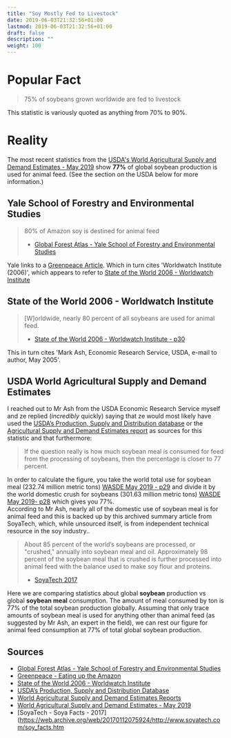 ```yaml
---
title: "Soy Mostly Fed to Livestock"
date: 2019-06-03T21:32:56+01:00
lastmod: 2019-06-03T21:32:56+01:00
draft: false
description: ""
weight: 100
---
```



# Popular Fact
> 75% of soybeans grown worldwide are fed to livestock

This statistic is variously quoted as anything from 70% to 90%.

# Reality

The most recent statistics from the [USDA's World Agricultural Supply and Demand Estimates - May 2019](https://www.usda.gov/oce/commodity/wasde/wasde0519.pdf) show **77%** of global soybean production is used for animal feed. (See the section on the USDA below for more information.)

## Yale School of Forestry and Environmental Studies

> 80% of Amazon soy is destined for animal feed
> - [Global Forest Atlas - Yale School of Forestry and Environmental Studies](https://globalforestatlas.yale.edu/amazon/land-use/soy)

Yale links to a [Greenpeace Article](http://www.greenpeace.org/usa/research/eating-up-the-amazon/).
Which in turn cites 'Worldwatch Institute (2006)', which appears to refer to [State of the World 2006 - Worldwatch Institute](https://archive.org/details/stateofworld200600nier)

## State of the World 2006 - Worldwatch Institute

> [W]orldwide, nearly 80 percent of all soybeans are used for animal feed.  
> - [State of the World 2006 - Worldwatch Institute - p30](https://archive.org/details/stateofworld200600nier)

This in turn cites 'Mark Ash, Economic Research Service, USDA, e-mail to author, May 2005'.  

## USDA World Agricultural Supply and Demand Estimates

I reached out to Mr Ash from the USDA Economic Research Service myself and ze replied (_incredibly_ quickly) saying that ze would most likely have used the [USDA’s Production, Supply and Distribution database](https://apps.fas.usda.gov/psdonline/app/index.html#/app/advQuery) or the [Agricultural Supply and Demand Estimates report](https://www.usda.gov/oce/commodity/wasde/index.htm) as sources for this statistic and that furthermore:  

>  If the question really is how much soybean meal is consumed for feed from the processing of soybeans, then the percentage is closer to 77 percent.

In order to calculate the figure, you take the world total use for soybean meal (232.74 million metric tons) [WASDE May 2019 - p29](https://www.usda.gov/oce/commodity/wasde/wasde0519.pdf) and divide it by the world domestic crush for soybeans (301.63 million metric tons) [WASDE May 2019- p28](https://www.usda.gov/oce/commodity/wasde/wasde0519.pdf) which gives you 77%.  
According to Mr Ash, nearly all of the domestic use of soybean meal is for animal feed and this is backed up by this archived summary article from SoyaTech, which, while unsourced itself, is from independent technical resource in the soy industry..

> About 85 percent of the world’s soybeans are processed, or "crushed," annually into soybean meal and oil.  Approximately 98 percent of the soybean meal that is crushed is further processed into animal feed with the balance used to make soy flour and proteins.  
> - [SoyaTech 2017](https://web.archive.org/web/20170112075924/http://www.soyatech.com/soy_facts.htm)

Here we are comparing statistics about global **soybean** production vs global **soybean meal** consumption. The amount of meal consumed by ton is 77% of the total soybean production globally. Assuming that only trace amounts of soybean meal is used for anything other than animal feed (as suggested by Mr Ash, an expert in the field), we can rest our figure for animal feed consumption at 77% of total global soybean production.

## Sources

- [Global Forest Atlas - Yale School of Forestry and Environmental Studies](https://globalforestatlas.yale.edu/amazon/land-use/soy)
- [Greenpeace - Eating up the Amazon](http://www.greenpeace.org/usa/research/eating-up-the-amazon/)
- [State of the World 2006 - Worldwatch Institute](https://archive.org/details/stateofworld200600nier)
- [USDA’s Production, Supply and Distribution Database](https://apps.fas.usda.gov/psdonline/app/index.html#/app/advQuery)
- [World Agricultural Supply and Demand Estimates Reports](https://www.usda.gov/oce/commodity/wasde/index.htm) 
- [World Agricultural Supply and Demand Estimates - May 2019](https://www.usda.gov/oce/commodity/wasde/wasde0519.pdf)
- [SoyaTech - Soya Facts - 2017](https://web.archive.org/web/20170112075924/http://www.soyatech.com/soy_facts.htm